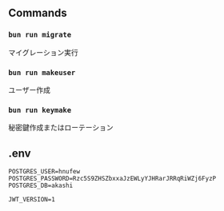 ## Commands

### `bun run migrate`
マイグレーション実行

### `bun run makeuser`
ユーザー作成

### `bun run keymake`
秘密鍵作成またはローテーション

## .env
```
POSTGRES_USER=hnufew
POSTGRES_PASSWORD=Rzc5S9ZHSZbxxaJzEWLyYJHRarJRRqRiWZj6FyzP
POSTGRES_DB=akashi

JWT_VERSION=1
```